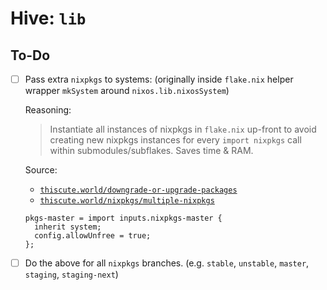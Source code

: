 # Hive: `lib`

## To-Do

- [ ] Pass extra `nixpkgs` to systems:
      (originally inside `flake.nix` helper wrapper `mkSystem` around `nixos.lib.nixosSystem`)

  Reasoning:

  > Instantiate all instances of nixpkgs in `flake.nix` up-front to avoid
  > creating new nixpkgs instances for every `import nixpkgs` call within submodules/subflakes.
  > Saves time & RAM.

  Source:

  - [`thiscute.world/downgrade-or-upgrade-packages`](https://nixos-and-flakes.thiscute.world/nixos-with-flakes/downgrade-or-upgrade-packages)
  - [`thiscute.world/nixpkgs/multiple-nixpkgs`](https://nixos-and-flakes.thiscute.world/nixpkgs/multiple-nixpkgs)

  ```(nix)
  pkgs-master = import inputs.nixpkgs-master {
    inherit system;
    config.allowUnfree = true;
  };
  ```

- [ ] Do the above for all `nixpkgs` branches.
      (e.g. `stable`, `unstable`, `master`, `staging`, `staging-next`)
